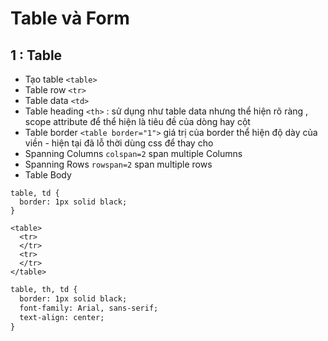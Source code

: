 # Table và Form
## 1 : Table
- Tạo table `<table>`
- Table row `<tr>`
- Table data `<td>`
- Table heading `<th>` : sử dụng như table data nhưng thể hiện rõ ràng , scope attribute để thể hiện là tiêu đề của dòng hay cột
- Table border `<table border="1">` giá trị của border thể hiện độ dày của viền - hiện tại đã lỗ thời dùng css để thay cho
- Spanning Columns `colspan=2` span multiple Columns
- Spanning Rows `rowspan=2` span multiple rows
- Table Body
```
table, td {
  border: 1px solid black;
}
```
```
<table>
  <tr>
  </tr>
  <tr>
  </tr>
</table>
```
```html
table, th, td {
  border: 1px solid black;
  font-family: Arial, sans-serif;
  text-align: center;
}
```